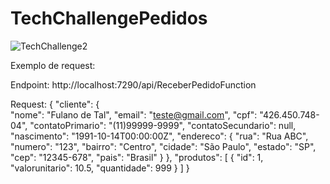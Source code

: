 # TechChallengePedidos

![TechChallenge2](https://github.com/BrunaReveriego91/TechChallengePedidos/assets/94184681/9044a10d-fbf4-42d7-a631-92ee084834fc)

   
Exemplo de request:

Endpoint: http://localhost:7290/api/ReceberPedidoFunction

Request: 
{
    "cliente": 
    {   
        "nome": "Fulano de Tal",
        "email": "teste@gmail.com",
        "cpf": "426.450.748-04",
        "contatoPrimario": "(11)99999-9999",
        "contatoSecundario": null,
        "nascimento": "1991-10-14T00:00:00Z",
        "endereco": {
             "rua": "Rua ABC",
             "numero": "123",
             "bairro": "Centro",
             "cidade": "São Paulo",
             "estado": "SP",
             "cep": "12345-678",
             "pais": "Brasil"
        }
    },
    "produtos": [
        {
            "id": 1,
            "valorunitario": 10.5,
            "quantidade": 999
        }
    ]
}
  


